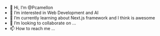 - 👋 Hi, I’m @Pcamellon
- 👀 I’m interested in Web Development and AI
- 🌱 I’m currently learning about Next.js framework and I think is awesome 
- 💞️ I’m looking to collaborate on ...
- 📫 How to reach me ...

<!---
Pcamellon/Pcamellon is a ✨ special ✨ repository because its `README.md` (this file) appears on your GitHub profile.
You can click the Preview link to take a look at your changes.
--->
